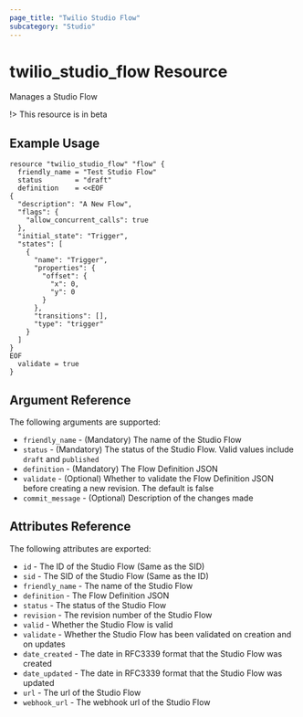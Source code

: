 ```yaml
---
page_title: "Twilio Studio Flow"
subcategory: "Studio"
---
```


# twilio_studio_flow Resource

Manages a Studio Flow

!> This resource is in beta

## Example Usage

```hcl
resource "twilio_studio_flow" "flow" {
  friendly_name = "Test Studio Flow"
  status        = "draft"
  definition    = <<EOF
{
  "description": "A New Flow",
  "flags": {
    "allow_concurrent_calls": true
  },
  "initial_state": "Trigger",
  "states": [
    {
      "name": "Trigger",
      "properties": {
        "offset": {
          "x": 0,
          "y": 0
        }
      },
      "transitions": [],
      "type": "trigger"
    }
  ]
}
EOF
  validate = true
}
```

## Argument Reference

The following arguments are supported:

- `friendly_name` - (Mandatory) The name of the Studio Flow
- `status` - (Mandatory) The status of the Studio Flow. Valid values include `draft` and `published`
- `definition` - (Mandatory) The Flow Definition JSON
- `validate` - (Optional) Whether to validate the Flow Definition JSON before creating a new revision. The default is false
- `commit_message` - (Optional) Description of the changes made

## Attributes Reference

The following attributes are exported:

- `id` - The ID of the Studio Flow (Same as the SID)
- `sid` - The SID of the Studio Flow (Same as the ID)
- `friendly_name` - The name of the Studio Flow
- `definition` - The Flow Definition JSON
- `status` -  The status of the Studio Flow
- `revision` - The revision number of the Studio Flow
- `valid` -  Whether the Studio Flow is valid
- `validate` -  Whether the Studio Flow has been validated on creation and on updates
- `date_created` - The date in RFC3339 format that the Studio Flow was created
- `date_updated` - The date in RFC3339 format that the Studio Flow was updated
- `url` - The url of the Studio Flow
- `webhook_url` - The webhook url of the Studio Flow
